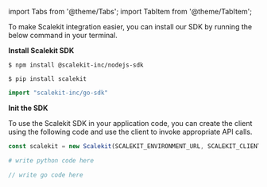 import Tabs from '@theme/Tabs';
import TabItem from '@theme/TabItem';

To make Scalekit integration easier, you can install our SDK by running the below command in your terminal. 

**Install Scalekit SDK** 

<Tabs groupId="tech-stack">
<TabItem value="nodejs" label="NodeJS">


```shell
$ npm install @scalekit-inc/nodejs-sdk
```

</TabItem>
<TabItem value="py" label="Python">

```shell
$ pip install scalekit
```

</TabItem>
<TabItem value="golang" label="Go">

```go
import "scalekit-inc/go-sdk"
```

</TabItem>
</Tabs>

**Init the SDK**

To use the Scalekit SDK in your application code, you can create the client using the following code and use the client to invoke appropriate API calls.


<Tabs groupId="tech-stack">
<TabItem value="nodejs" label="NodeJS">

```javascript
const scalekit = new Scalekit(SCALEKIT_ENVIRONMENT_URL, SCALEKIT_CLIENT_ID, SCALEKIT_CLIENT_SECRET);
```

</TabItem>
<TabItem value="py" label="Python">

```python
# write python code here
```

</TabItem>
<TabItem value="golang" label="Go">

```go
// write go code here
```

</TabItem>
</Tabs>